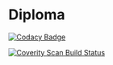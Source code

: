 # Diploma

[![Codacy Badge](https://api.codacy.com/project/badge/Grade/b369c6609f2e4104be159a4453c8d37b)](https://app.codacy.com/gh/Tetiana1234567/Diploma?utm_source=github.com&utm_medium=referral&utm_content=Tetiana1234567/Diploma&utm_campaign=Badge_Grade_Settings)

<a href="https://scan.coverity.com/projects/tetiana1234567-diploma">
  <img alt="Coverity Scan Build Status"
       src="https://scan.coverity.com/projects/23169/badge.svg"/>
</a>
